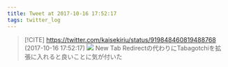 ```yaml
---
title: Tweet at 2017-10-16 17:52:17
tags: twitter_log
---
```


> [!CITE] https://twitter.com/kaisekiriu/status/919848460819488768 (2017-10-16 17:52:17)
> ![](https://twitter.com/kaisekiriu/status/919848460819488768)
> New Tab Redirectの代わりにTabagotchiを拡張に入れると良いことに気が付いた
